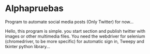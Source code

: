# Alphapruebas



Program to automate social media posts (Only Twitter) for now...

Hello, this program is simple. you start section and publish twitter with images or other multimedia files.
You need the webdriver for selenium (chromedriver, to be more specific) for automatic sign in, Tweepy and tkinter python library...
